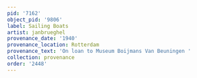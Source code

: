 ```yaml
---
pid: '7162'
object_pid: '9806'
label: Sailing Boats
artist: janbrueghel
provenance_date: '1940'
provenance_location: Rotterdam
provenance_text: 'On loan to Museum Boijmans Van Beuningen '
collection: provenance
order: '2448'
---
```

